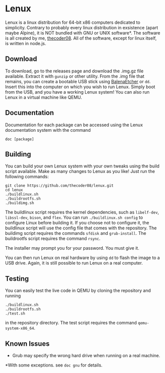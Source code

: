 # Lenux
Lenux is a linux distribution for 64-bit x86 computers dedicated to simplicity. Contrary to probably every linux distribution in exsistence (apart maybe Alpine), it is NOT bundled with GNU or UNIX software*. The software is all created by me, [thecoder08](https://github.com/thecoder08). All of the software, except for linux itself, is written in node.js.
## Download
To download, go to the releases page and download the .img.gz file available. Extract it with `gunzip` or other utility. From the .img file that remains, you can create a bootable USB stick using [BalenaEtcher](https://balena.io/etcher) or `dd`. Insert this into the computer on which you wish to run Lenux. Simply boot from the USB, and you have a working Lenux system! You can also run Lenux in a virtual machine like QEMU.
## Documentation
Documentation for each package can be accessed using the Lenux documentation system with the command
```
doc [package]
```
## Building
You can build your own Lenux system with your own tweaks using the build script available. Make as many changes to Lenux as you like! Just run the following commands:
```shell
git clone https://github.com/thecoder08/lenux.git
cd lenux
./buildlinux.sh
./buildrootfs.sh
./buildimg.sh
```
The buildlinux script requires the kernel dependencies, such as `libelf-dev`, `libssl-dev`, `bison`, and `flex`. You can run `./buildlinux.sh config` to configure Linux before building it. If you choose not to configure it, the buildlinux script will use the config file that comes with the repository. The buildimg script requires the commands `sfdisk` and `grub-install`. The buildrootfs script requires the command `rsync`.

The installer may prompt you for your password. You must give it.

You can then run Lenux on real hardware by using `dd` to flash the image to a USB drive.
Again, it is still possible to run Lenux on a real computer.
## Testing
You can easily test the live code in QEMU by cloning the repository and running
```
./buildlinux.sh
./buildrootfs.sh
./test.sh
```
in the repository directory. The test script requires the command `qemu-system-x86_64`.
## Known Issues
* Grub may specify the wrong hard drive when running on a real machine.

*With some exceptions. see `doc gnu` for details.
